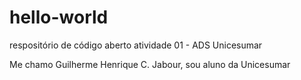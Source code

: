 # hello-world
respositório de código aberto atividade 01 - ADS Unicesumar

Me chamo Guilherme Henrique C. Jabour, sou aluno da Unicesumar
